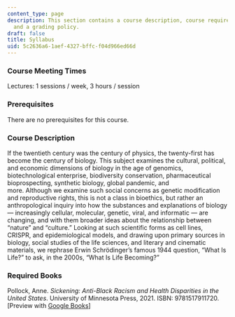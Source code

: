 ```yaml
---
content_type: page
description: This section contains a course description, course requirements, readings,
  and a grading policy.
draft: false
title: Syllabus
uid: 5c2636a6-1aef-4327-bffc-f04d966ed66d
---
```

### Course Meeting Times

Lectures: 1 sessions / week, 3 hours / session

### Prerequisites

There are no prerequisites for this course.

### Course Description

If the twentieth century was the century of physics, the twenty-first has become the century of biology. This subject examines the cultural, political, and economic dimensions of biology in the age of genomics, biotechnological enterprise, biodiversity conservation, pharmaceutical bioprospecting, synthetic biology, global pandemic, and  
more. Although we examine such social concerns as genetic modification and reproductive rights, this is not a class in bioethics, but rather an anthropological inquiry into how the substances and explanations of biology — increasingly cellular, molecular, genetic, viral, and informatic — are changing, and with them broader ideas about the relationship between “nature” and “culture.” Looking at such scientific forms as cell lines, CRISPR, and epidemiological models, and drawing upon primary sources in biology, social studies of the life sciences, and literary and cinematic materials, we rephrase Erwin Schrödinger’s famous 1944 question, “What Is Life?” to ask, in the 2000s, “What Is Life Becoming?”

### Required Books

Pollock, Anne. *Sickening: Anti-Black Racism and Health Disparities in the United States*. University of Minnesota Press, 2021. ISBN: ‎9781517911720. \[Preview with [Google Books](https://www.google.com/books/edition/Sickening/HzU4EAAAQBAJ?hl=en&gbpv=1)\]